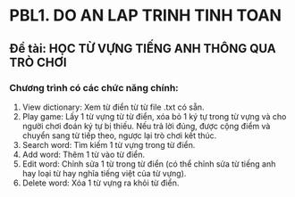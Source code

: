 # PBL1. DO AN LAP TRINH TINH TOAN
## Đề tài: HỌC TỪ VỰNG TIẾNG ANH THÔNG QUA TRÒ CHƠI
### Chương trình có các chức năng chính:
1. View dictionary: Xem từ điển từ từ file .txt có sẵn.
2. Play game: Lấy 1 từ vựng từ từ điển, xóa bỏ 1 ký tự trong từ vựng và cho người chơi đoán ký tự bị thiếu. Nếu trả lời đúng, được cộng điểm và chuyển sang từ tiếp theo, ngược lại trò chơi kết thúc.
3. Search word: Tìm kiếm 1 từ vựng trong từ điển.
4. Add word: Thêm 1 từ vào từ điển.
5. Edit word: Chỉnh sửa 1 từ trong từ điển (có thể chỉnh sửa từ tiếng anh hay loại từ hay nghĩa tiếng việt của từ vựng).
6. Delete word: Xóa 1 từ vựng ra khỏi từ điển.
